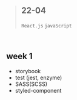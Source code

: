 > ## 22-04
> 
> `React.js` `javaScript`

<br>

## week 1

- storybook
- test (jest, enzyme)
- SASS(SCSS)
- styled-component
